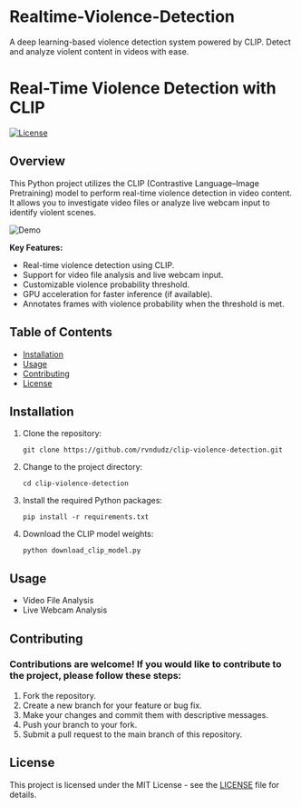 # Realtime-Violence-Detection
A deep learning-based violence detection system powered by CLIP. Detect and analyze violent content in videos with ease.

# Real-Time Violence Detection with CLIP

[![License](https://img.shields.io/badge/License-MIT-blue.svg)](https://opensource.org/licenses/MIT)

## Overview

This Python project utilizes the CLIP (Contrastive Language–Image Pretraining) model to perform real-time violence detection in video content. It allows you to investigate video files or analyze live webcam input to identify violent scenes.

![Demo](demo.gif)

**Key Features:**

- Real-time violence detection using CLIP.
- Support for video file analysis and live webcam input.
- Customizable violence probability threshold.
- GPU acceleration for faster inference (if available).
- Annotates frames with violence probability when the threshold is met.

## Table of Contents

- [Installation](#installation)
- [Usage](#usage)
- [Contributing](#contributing)
- [License](#license)

## Installation

1. Clone the repository:
   ```
   git clone https://github.com/rvndudz/clip-violence-detection.git
   ```

2. Change to the project directory:
   ```
   cd clip-violence-detection
   ```

4. Install the required Python packages:
   ```
   pip install -r requirements.txt
   ```

6. Download the CLIP model weights:
   ```
   python download_clip_model.py
   ```

## Usage
- Video File Analysis
- Live Webcam Analysis

## Contributing
### Contributions are welcome! If you would like to contribute to the project, please follow these steps:

1. Fork the repository.
2. Create a new branch for your feature or bug fix.
3. Make your changes and commit them with descriptive messages.
4. Push your branch to your fork.
5. Submit a pull request to the main branch of this repository.

## License
This project is licensed under the MIT License - see the [<ins>LICENSE</ins>](https://opensource.org/license/mit/) file for details.
